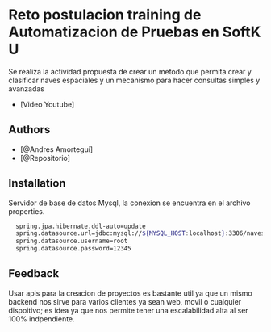 # Reto postulacion training de Automatizacion de Pruebas en SoftK U

Se realiza la actividad propuesta de crear un metodo que permita crear y clasificar naves espaciales y un mecanismo para 
hacer consultas simples y avanzadas

- [Video Youtube]

## Authors

- [@Andres Amortegui]
- [@Repositorio]

## Installation
Servidor de base de datos Mysql, la conexion se encuentra en el archivo properties.
```bash
  spring.jpa.hibernate.ddl-auto=update
  spring.datasource.url=jdbc:mysql://${MYSQL_HOST:localhost}:3306/naves
  spring.datasource.username=root
  spring.datasource.password=12345
```
## Feedback
Usar apis para la creacion de proyectos es bastante util ya que un mismo backend
nos sirve para varios clientes ya sean web, movil o cualquier dispoitivo; es
idea ya que nos permite tener una escalabilidad alta al ser 100% indpendiente.
    
